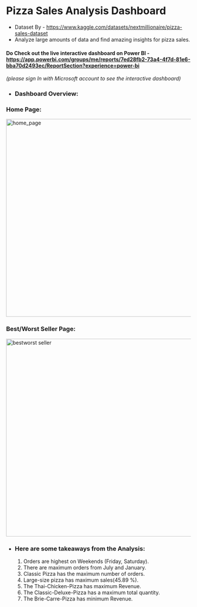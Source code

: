 # Pizza Sales Analysis Dashboard

- Dataset By - https://www.kaggle.com/datasets/nextmillionaire/pizza-sales-dataset
- Analyze large amounts of data and find amazing insights for pizza sales.
#### Do Check out the live interactive dashboard on Power BI - https://app.powerbi.com/groups/me/reports/7ed28fb2-73a4-4f7d-81e6-bba70d2493ec/ReportSection?experience=power-bi
_(please sign In with Microsoft account to see the interactive dashboard)_


- ### Dashboard Overview:

### Home Page:

  <img width="539" alt="home_page" src="https://github.com/pradipchaurel/Pizza-Sales-Analysis-Dashboard/assets/94631819/d7cd3082-ee30-4038-9648-fb4bcca87fe7">


  ### Best/Worst Seller Page:

  <img width="539" alt="bestworst seller" src="https://github.com/pradipchaurel/Pizza-Sales-Analysis-Dashboard/assets/94631819/f461c4b3-a40f-49b3-80d3-5f8a867ee085">


  - ### Here are some takeaways from the Analysis:
    1. Orders are highest on Weekends (Friday, Saturday).
    2. There are maximum orders from July and January.
    3. Classic Pizza has the maximum number of orders.
    4. Large-size pizza has maximum sales(45.89 %).
    5. The Thai-Chicken-Pizza has maximum Revenue.
    6. The Classic-Deluxe-Pizza has a maximum total quantity.
    7. The Brie-Carre-Pizza has minimum Revenue.
  
  


